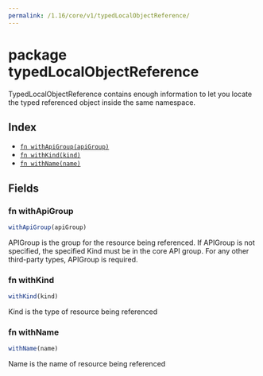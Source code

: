 ```yaml
---
permalink: /1.16/core/v1/typedLocalObjectReference/
---
```


# package typedLocalObjectReference

TypedLocalObjectReference contains enough information to let you locate the typed referenced object inside the same namespace.

## Index

* [`fn withApiGroup(apiGroup)`](#fn-withapigroup)
* [`fn withKind(kind)`](#fn-withkind)
* [`fn withName(name)`](#fn-withname)

## Fields

### fn withApiGroup

```ts
withApiGroup(apiGroup)
```

APIGroup is the group for the resource being referenced. If APIGroup is not specified, the specified Kind must be in the core API group. For any other third-party types, APIGroup is required.

### fn withKind

```ts
withKind(kind)
```

Kind is the type of resource being referenced

### fn withName

```ts
withName(name)
```

Name is the name of resource being referenced